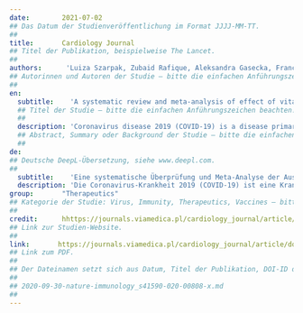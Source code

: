 ```yaml
---
date:        2021-07-02
## Das Datum der Studienveröffentlichung im Format JJJJ-MM-TT.
##
title:       Cardiology Journal 
## Titel der Publikation, beispielweise The Lancet.
##
authors:      'Luiza Szarpak, Zubaid Rafique, Aleksandra Gasecka, Francesco Chirico, Wladyslaw Gawel, Jacek Hernik, Halla Kaminska, Krzysztof J. Filipiak, Milosz J. Jaguszewski & Lukasz Szarpak'
## Autorinnen und Autoren der Studie – bitte die einfachen Anführungszeichen beachten!
##
en:
  subtitle:    'A systematic review and meta-analysis of effect of vitamin D levels on the incidence of COVID-19'
  ## Titel der Studie – bitte die einfachen Anführungszeichen beachten!
  ##
  description: 'Coronavirus disease 2019 (COVID-19) is a disease primarily affecting the respiratory tract, however due to the nature of the pathogenesis it is able to affect the whole body. So far, no causative treatment has been found and the main strategy when dealing with COVID-19 relies on widespread vaccination programs and symptomatic treatment. Vitamin D due to its ability to modulate the immunological system has been proposed as a factor playing role in the organism response to the severe acute respiratory syndrome coronavirus 2 (SARS-CoV-2) infection. Therefore, we decided to perform this meta-analysis which aimed to establish a connection between vitamin D status and COVID-19 infection. Study was designed as a systematic review and meta-analysis. PubMed, EMBASE, Web of Science, Cochrane Collaboration Databases and Scopus electronic databases were searched for relevant studies from database inception to May 10th, 2021. Mean differences (MDs) with their 95% confidence intervals (CI) were calculated. 13 studies providing data for 14,485 participants met the inclusion criteria. Mean vitamin D levels in SARS-CoV-2 negative patients was 17.7 ± 6.9 ng/mL compared to SARS-CoV-2 positive patients 14.1 ± 8.2 ng/mL (MD = 3.93; 95% CI 2.84–5.02; I2 = 99%; p < 0.001). Low serum vitamin D levels are statistically significantly associated with the risk of COVID-19 infection. Supplementation of vitamin D especially in the deficiency risk groups is indicated.'
  ## Abstract, Summary oder Background der Studie – bitte die einfachen Anführungszeichen beachten!
  ##
de: 
## Deutsche DeepL-Übersetzung, siehe www.deepl.com.
##
  subtitle:    'Eine systematische Überprüfung und Meta-Analyse der Auswirkungen des Vitamin-D-Spiegels auf das Auftreten von COVID-19'
  description: 'Die Coronavirus-Krankheit 2019 (COVID-19) ist eine Krankheit, die in erster Linie die Atemwege befällt, aufgrund der Art der Pathogenese jedoch den gesamten Körper befallen kann. Bislang wurde noch keine ursächliche Behandlung gefunden, und die Hauptstrategie im Umgang mit COVID-19 beruht auf breit angelegten Impfprogrammen und symptomatischer Behandlung. Vitamin D wurde aufgrund seiner Fähigkeit, das Immunsystem zu modulieren, als ein Faktor vorgeschlagen, der eine Rolle bei der Reaktion des Organismus auf die Infektion mit dem schweren akuten respiratorischen Syndrom Coronavirus 2 (SARS-CoV-2) spielt. Daher haben wir uns entschlossen, diese Meta-Analyse durchzuführen, um einen Zusammenhang zwischen dem Vitamin-D-Status und der COVID-19-Infektion herzustellen. Die Studie wurde als systematische Übersichtsarbeit und Meta-Analyse konzipiert. Die elektronischen Datenbanken PubMed, EMBASE, Web of Science, Cochrane Collaboration Databases und Scopus wurden nach relevanten Studien vom Beginn der Datenbank bis zum 10. Mai 2021 durchsucht. Die mittleren Unterschiede (MD) wurden mit 95 %-Konfidenzintervallen (CI) berechnet. 13 Studien mit Daten von 14.485 Teilnehmern erfüllten die Einschlusskriterien. Der durchschnittliche Vitamin-D-Spiegel bei SARS-CoV-2-negativen Patienten lag bei 17,7 ± 6,9 ng/ml im Vergleich zu SARS-CoV-2-positiven Patienten mit 14,1 ± 8,2 ng/ml (MD = 3,93; 95% CI 2,84-5,02; I2 = 99%; p < 0,001). Niedrige Serum-Vitamin-D-Spiegel sind statistisch signifikant mit dem Risiko einer COVID-19-Infektion verbunden. Eine Vitamin-D-Supplementierung ist insbesondere in den Risikogruppen mit niedrigem Vitamin-D-Spiegel angezeigt.'
group:       "Therapeutics"
## Kategorie der Studie: Virus, Immunity, Therapeutics, Vaccines – bitte die Anführungszeichen beachten!
##
credit:      hhttps://journals.viamedica.pl/cardiology_journal/article/view/83912
## Link zur Studien-Website.
##
link:       https://journals.viamedica.pl/cardiology_journal/article/download/CJ.a2021.0072/63394
## Link zum PDF.
##
## Der Dateinamen setzt sich aus Datum, Titel der Publikation, DOI-ID der Studie (nach dem letzten Slash) und der Dateiendung zusammen. Bitte den Unterstrich vor der DOI-ID beachten!
##
## 2020-09-30-nature-immunology_s41590-020-00808-x.md
##
---
```

<object data="{{ page.link }}" style='height:calc(100vh - 400px); width: 100%' type='application/pdf'></object>